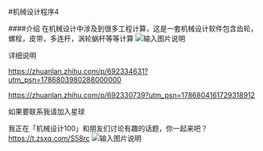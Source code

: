 #机械设计程序4

####介绍
在机械设计中涉及到很多工程计算，这是一套机械设计软件包含齿轮，
螺栓，皮带，多连杆，涡轮蜗杆等等计算
![输入图片说明](%E5%BC%80%E5%A7%8B%E7%95%8C%E9%9D%A2/1718787283969.jpeg)

详细说明

https://zhuanlan.zhihu.com/p/692334631?utm_psn=1786803980288000000

https://zhuanlan.zhihu.com/p/692330739?utm_psn=1786804161729318912

如果要联系我请加入星球

我正在「机械设计100」和朋友们讨论有趣的话题，你⼀起来吧？
https://t.zsxq.com/S58rc
![输入图片说明](%E5%BC%80%E5%A7%8B%E7%95%8C%E9%9D%A2/ZSXQ_20240619_165803425.png)